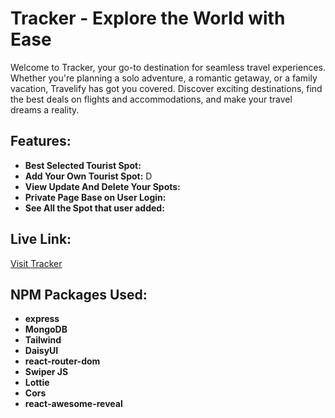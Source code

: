 # Tracker - Explore the World with Ease

Welcome to Tracker, your go-to destination for seamless travel experiences. Whether you're planning a solo adventure, a romantic getaway, or a family vacation, Travelify has got you covered. Discover exciting destinations, find the best deals on flights and accommodations, and make your travel dreams a reality.

## Features:

- **Best Selected Tourist Spot:**
- **Add Your Own Tourist Spot:** D
- **View Update And Delete Your Spots:**
- **Private Page Base on User Login:**
- **See All the Spot that user added:**

## Live Link:

[Visit Tracker](https://tracker-25d0d.web.app)

## NPM Packages Used:

- **express**
- **MongoDB**
- **Tailwind**
- **DaisyUI**
- **react-router-dom**
- **Swiper JS**
- **Lottie**
- **Cors**
- **react-awesome-reveal**
